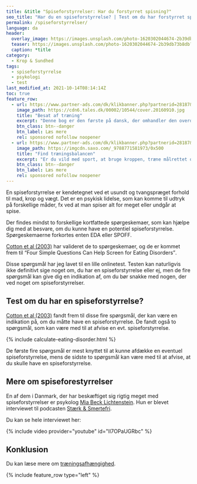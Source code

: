 ```yaml
---
title: &title "Spiseforstyrrelser: Har du forstyrret spisning?"
seo_title: "Har du en spiseforstyrrelse? | Test om du har forstyrret spisning!"
permalink: /spiseforstyrrelser/
language: da
header:
  overlay_image: https://images.unsplash.com/photo-1620302044674-2b39db73b8db?ixid=MnwxMjA3fDB8MHxwaG90by1wYWdlfHx8fGVufDB8fHx8&ixlib=rb-1.2.1&auto=format&fit=crop&w=1200&q=5
  teaser: https://images.unsplash.com/photo-1620302044674-2b39db73b8db?ixid=MnwxMjA3fDB8MHxwaG90by1wYWdlfHx8fGVufDB8fHx8&ixlib=rb-1.2.1&auto=format&fit=crop&w=400&q=5
  caption: *title
category:
  - Krop & Sundhed
tags:
  - spiseforstyrrelse
  - psykologi
  - test
last_modified_at: 2021-10-14T08:14:14Z
toc: true
feature_row:
  - url: https://www.partner-ads.com/dk/klikbanner.php?partnerid=28187&bannerid=55158&htmlurl=https://tales.dk/besat-af-traening-naar-sund-motion-bliver-til-skadelig-afhaengighed_mia-beck-lichtenstein_9788777068515
    image_path: https://cdn6.tales.dk/00002/10544/cover.20160910.jpg
    title: "Besat af træning"
    excerpt: "Denne bog er den første på dansk, der omhandler den overdrevne og ekstreme træningsiver, som i nogle tilfælde kan udvikle sig til en negativ afhængighedstilstand. Bogen er skrevet af Mia Beck Lichtenstein."
    btn_class: btn--danger
    btn_label: Læs mere
    rel: sponsored nofollow noopener
  - url: https://www.partner-ads.com/dk/klikbanner.php?partnerid=28187&bannerid=43264&htmlurl=https://www.saxo.com/dk/find-traeningsbalancen_mia-beck-lichtenstein_epub_9788771581973
    image_path: https://imgcdn.saxo.com/_9788771581973/0x500
    title: "Find træningsbalancen"
    excerpt: "Er du vild med sport, at bruge kroppen, træne målrettet og konkurrere? Giver motion og idræt dig glæde og energi? Men sker det også at træningen styrer dit liv? Eller at du træner , selvom du har smerter og ved, at du burde lade være?"
    btn_class: btn--danger
    btn_label: Læs mere
    rel: sponsored nofollow noopener
---
```


En spiseforstyrrelse er kendetegnet ved et usundt og tvangspræget forhold til mad, krop og vægt. Det er en psykisk lidelse, som kan komme til udtryk på forskellige måder, fx ved at man spiser alt for meget eller undgår at spise.

Der findes mindst to forskellige kortfattede spørgeskemaer, som kan hjælpe dig med at besvare, om du kunne have en potentiel spiseforstyrrelse. Spørgeskemaerne forkortes enten EDA eller SPOFF.

[Cotton et al (2003)](https://www.ncbi.nlm.nih.gov/pmc/articles/PMC1494802/) har valideret de to spørgeskemaer, og de er kommet frem til <q>Four Simple Questions Can Help Screen for Eating Disorders</q>.

Disse spørgsmål har jeg lavet til en lille onlinetest. Testen kan naturligvis ikke definitivt sige noget om, du har en spiseforstyrrelse eller ej, men de fire spørgsmål kan give dig en indikation af, om du bør snakke med nogen, der ved noget om spiseforstyrrelser.

## Test om du har en spiseforstyrrelse?

[Cotton et al (2003)](https://www.ncbi.nlm.nih.gov/pmc/articles/PMC1494802/) fandt frem til disse fire spørgsmål, der kan være en indikation på, om du måtte have en spiseforstyrrelse. De fandt også to spørgsmål, som kan være med til at afvise en evt. spiseforstyrrelse.

{% include calculate-eating-disorder.html %}

De første fire spørgsmål er mest knyttet til at kunne afdække en eventuel spiseforstyrrelse, mens de sidste to spørgsmål kan være med til at afvise, at du skulle have en spiseforstyrrelse.

## Mere om spiseforestyrrelser

En af dem i Danmark, der har beskæftiget sig rigtig meget med spiseforstyrrelser er psykolog [Mia Beck Lichtenstein](https://www.mialic.dk). Hun er blevet interviewet til podcasten [Stærk & Smertefri](https://maxer.dk/staerk-smertefri/spiseforstyrrelser).

Du kan se hele interviewet her:

{% include video provider="youtube" id="lI7OPaUGRbc" %}

## Konklusion

Du kan læse mere om [træningsafhængighed](/traeningsafhaengighed/).

{% include feature_row type="left" %}

